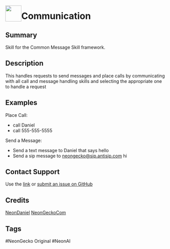 # <img src='https://0000.us/klatchat/app/files/neon_images/icons/neon_skill.png' card_color="#FF8600" width="50" style="vertical-align:bottom">Communication

## Summary

Skill for the Common Message Skill framework.

## Description

This handles requests to send messages and place calls by communicating 
with all call and message handling skills and selecting the appropriate one to handle a request

## Examples

Place Call:
- call Daniel
- call 555-555-5555

Send a Message:
- Send a text message to Daniel that says hello
- Send a sip message to neongecko@sip.antisip.com hi

## Contact Support

Use the [link](https://neongecko.com/ContactUs) or [submit an issue on GitHub](https://help.github.com/en/articles/creating-an-issue)

## Credits
[NeonDaniel](https://github.com/NeonDaniel)
[NeonGeckoCom](https://github.com/NeonGeckoCom)

## Tags
#NeonGecko Original
#NeonAI
